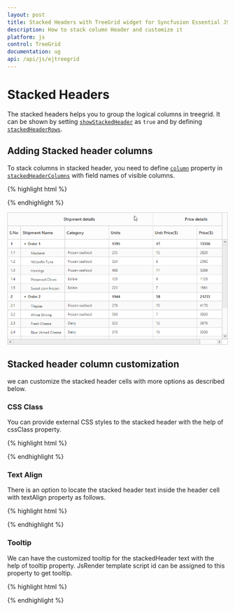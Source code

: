 ```yaml
---
layout: post
title: Stacked Headers with TreeGrid widget for Syncfusion Essential JS
description: How to stack column Header and customize it
platform: js
control: TreeGrid
documentation: ug
api: /api/js/ejtreegrid
---
```

# Stacked Headers

The stacked headers helps you to group the logical columns in treegrid. It can be shown by setting [`showStackedHeader`](https://help.syncfusion.com/api/js/ejtreegrid#members:showstackedheader "showStackedHeader") as `true` and by defining [`stackedHeaderRows`](https://help.syncfusion.com/api/js/ejtreegrid#members:stackedheaderrows "stackedHeaderRows").

## Adding Stacked header columns

To stack columns in stacked header, you need to define [`column`](https://help.syncfusion.com/api/js/ejtreegrid#members:stackedheaderrows-stackedheadercolumns-column "column") property in [`stackedHeaderColumns`](https://help.syncfusion.com/api/js/ejtreegrid#members:stackedheaderrows-stackedheadercolumns "stackedHeaderColumns") with field names of visible columns.

{% highlight html %}

<div id="treeGrid"></div> 
<script>
$("#treeGrid").ejTreeGrid({
    showStackedHeader: true,
    stackedHeaderRows: [{
            stackedHeaderColumns: [{
                    column: "ID,Name,category,units",
                    headerText: "Shipment details"
                },
                {
                    column: "unitPrice,price",
                    headerText: "Price details"
                }
            ]
        ]
    },
    columns: [{ field: "ID", headerText: "S.No", width: columnWidth },
              { field: "Name", headerText: "Shipment Name", isFrozen: true },
              { field: "category", headerText: "Category" },
              { field: "units", headerText: "Units" },
              { field: "unitPrice", headerText: "Unit Price($)" },
              { field: "price", headerText: "Price($)" }
             ]
});
</script> 

{% endhighlight %}

![](Stacked-header_images/Stacked-Header-img1.png)

## Stacked header column customization

we can customize the stacked header cells with more options as described below.

### CSS Class

You can provide external CSS styles to the stacked header with the help of cssClass property.

{% highlight html %}

<style>
  .temp {
            background-color: red; 
        }
</style>

<div id="treeGrid"></div> 
<script>
$("#treeGrid").ejTreeGrid({
   showStackedHeader:true,
   stackedHeaderRows:
   [{
	   stackedHeaderRows: [{
            stackedHeaderColumns: [{
                    column: "ID,Name,category,units",
                    headerText: "Shipment details", cssClass:"temp" 
                },
                {
                    column: "unitPrice,price",
                    headerText: "Price details"
                }
            ]
        ]
    }, 
   ]},  
});
</script> 

{% endhighlight %}

### Text Align

There is an option to locate the stacked header text inside the header cell with textAlign property as follows.

{% highlight html %}

<div id="treeGrid"></div> 
<script>
$("#treeGrid").ejTreeGrid({
   showStackedHeader:true,
   stackedHeaderRows:
   [{
	   stackedHeaderRows: [{
            stackedHeaderColumns: [{
                    column: "ID,Name,category,units",
                    headerText: "Shipment details", textAlign: ej.TextAlign.Center 
                },
                {
                    column: "unitPrice,price",
                    headerText: "Price details"
                }
            ]
        ]
    },  
   ]},  
});
</script> 

{% endhighlight %}

### Tooltip

We can have the customized tooltip for the stackedHeader text with the help of tooltip property. JsRender template script id can be assigned to this property to get tooltip.

{% highlight html %}

<div id="treeGrid"></div> 
<script>
$("#treeGrid").ejTreeGrid({
   showStackedHeader:true,
   stackedHeaderRows:
   [{
	   stackedHeaderRows: [{
            stackedHeaderColumns: [{
                    column: "ID,Name,category,units",
                    headerText: "Shipment details", tooltip: "#tooltip"
                },
                {
                    column: "unitPrice,price",
                    headerText: "Price details"
                }
            ]
        ]
    },      
   ]},  
});
</script> 

{% endhighlight %}
